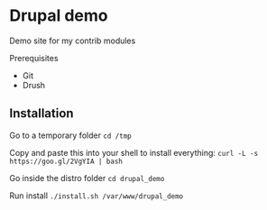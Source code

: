 # Drupal demo
Demo site for my contrib modules

Prerequisites

- Git
- Drush

## Installation

Go to a temporary folder
`cd /tmp`

Copy and paste this into your shell to install everything:
`curl -L -s https://goo.gl/2VgYIA | bash`

Go inside the distro folder
`cd drupal_demo`

Run install
`./install.sh /var/www/drupal_demo`
